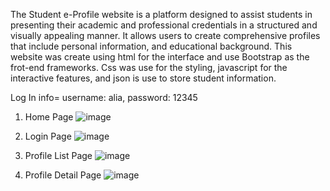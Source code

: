 The Student e-Profile website is a platform designed to assist students in presenting their academic and professional credentials in a structured and visually appealing manner. It allows users to create comprehensive profiles that include personal information, and educational background. This website was create using html for the interface and use Bootstrap as the frot-end frameworks. Css was use for the styling, javascript for the interactive features, and json is use to store student information.

Log In info= username: alia, password: 12345

1. Home Page
   ![image](https://github.com/user-attachments/assets/9393db6e-1a96-4c45-b2c5-9cd4da5487a3)

2. Login Page
   ![image](https://github.com/user-attachments/assets/74e25e99-b798-4d7e-a4fd-af92593d7b3c)

3. Profile List Page
   ![image](https://github.com/user-attachments/assets/ca75bda2-5aec-4212-ad13-58980ecc51ed)

4. Profile Detail Page
   ![image](https://github.com/user-attachments/assets/ae4ca1b4-20a5-4959-a489-dea509659ccc)



